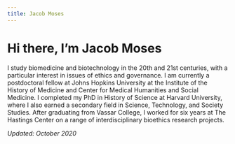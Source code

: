 ```yaml
---
title: Jacob Moses
---
```

# Hi there, I’m Jacob Moses
I study biomedicine and biotechnology in the 20th and 21st centuries, with a particular interest in issues of ethics and governance. I am currently a postdoctoral fellow at Johns Hopkins University at the Institute of the History of Medicine and Center for Medical Humanities and Social Medicine. I completed my PhD in History of Science at Harvard University, where I also earned a secondary field in Science, Technology, and Society Studies. After graduating from Vassar College, I worked for six years at The Hastings Center on a range of interdisciplinary bioethics research projects.

_Updated: October 2020_
